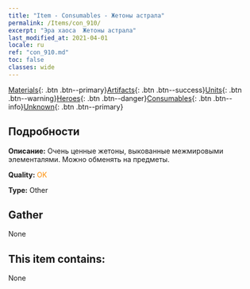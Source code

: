 ```yaml
---
title: "Item - Consumables - Жетоны астрала"
permalink: /Items/con_910/
excerpt: "Эра хаоса  Жетоны астрала"
last_modified_at: 2021-04-01
locale: ru
ref: "con_910.md"
toc: false
classes: wide
---
```

 [Materials](/ru/Items/){: .btn .btn--primary}[Artifacts](/ru/Items/Artifacts/){: .btn .btn--success}[Units](/ru/Items/Units/){: .btn .btn--warning}[Heroes](/ru/Items/Heroes/){: .btn .btn--danger}[Consumables](/ru/Items/Consumables/){: .btn .btn--info}[Unknown](/ru/Items/Unknown/){: .btn .btn--primary}

## Подробности
 **Описание:** Очень ценные жетоны, выкованные межмировыми элементалями. Можно обменять на предметы.

 **Quality:** <span style="color: #FF8C00">OK</span>

 **Type:** Other

## Gather

  None

## This item contains:

  None

